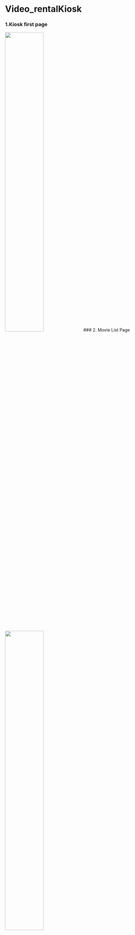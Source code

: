# Video_rentalKiosk
### 1.Kiosk first page
<img width="50%" src= "https://user-images.githubusercontent.com/72259680/118371072-c0dd7380-b5a2-11eb-96fb-cb9034d7c690.jpg">
### 2. Movie List Page
<img width="50%" src="https://user-images.githubusercontent.com/72259680/118371154-216cb080-b5a3-11eb-9def-5bad72b85e65.jpg">
